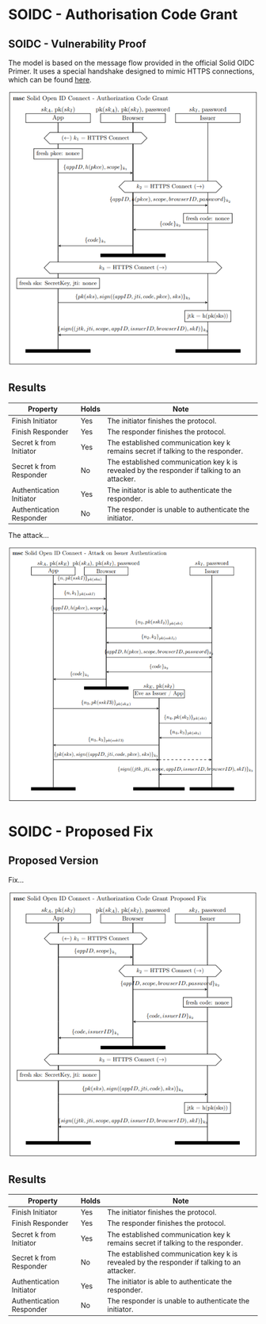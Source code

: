 # SOIDC - Authorisation Code Grant

## SOIDC - Vulnerability Proof

The model is based on the message flow provided in the official Solid OIDC Primer. 
It uses a special handshake designed to mimic HTTPS connections, which can be found [here](/https).

![MSC of ...](/msc/msc_soidc.png)

## Results

| Property  | Holds | Note |
| ------------- | ------------- | ------------- |
| Finish Initiator | Yes  | The initiator finishes the protocol. |
| Finish Responder | Yes  | The responder finishes the protocol. |
| Secret k from Initiator | Yes  | The established communication key k remains secret if talking to the responder. |
| Secret k from Responder | No  | The established communication key k is revealed by the responder if talking to an attacker. |
| Authentication Initiator  | Yes  | The initiator is able to authenticate the responder. |
| Authentication Responder  | No  | The responder is unable to authenticate the initiator. |

The attack...

![MSC of ...](/msc/msc_attack_issuer_auth.png)

# SOIDC - Proposed Fix

## Proposed Version

Fix...

![MSC of ...](/msc/msc_soidc_fix_nopkce.png)

## Results

| Property  | Holds | Note |
| ------------- | ------------- | ------------- |
| Finish Initiator | Yes  | The initiator finishes the protocol. |
| Finish Responder | Yes  | The responder finishes the protocol. |
| Secret k from Initiator | Yes  | The established communication key k remains secret if talking to the responder. |
| Secret k from Responder | No  | The established communication key k is revealed by the responder if talking to an attacker. |
| Authentication Initiator  | Yes  | The initiator is able to authenticate the responder. |
| Authentication Responder  | No  | The responder is unable to authenticate the initiator. |


